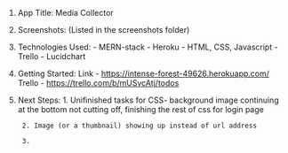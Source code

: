 1. App Title: Media Collector

2. Screenshots: (Listed in the screenshots folder)

3. Technologies Used:
        - MERN-stack
        - Heroku
        - HTML, CSS, Javascript
        - Trello
        - Lucidchart

4. Getting Started:
     Link - https://intense-forest-49626.herokuapp.com/
     Trello - https://trello.com/b/mUSvcAtj/todos

5. Next Steps: 
        1. Unifinished tasks for CSS- background image continuing at the bottom not cutting off, finishing the rest of css for login page

        2. Image (or a thumbnail) showing up instead of url address

        3. 


